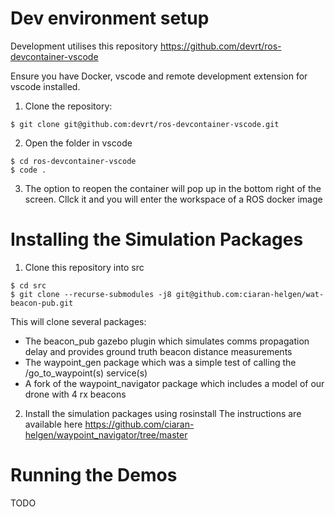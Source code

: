 # Dev environment setup
Development utilises this repository https://github.com/devrt/ros-devcontainer-vscode

Ensure you have Docker, vscode and remote development extension for vscode installed.

1. Clone the repository:
```shell
$ git clone git@github.com:devrt/ros-devcontainer-vscode.git
```

2. Open the folder in vscode
```shell
$ cd ros-devcontainer-vscode
$ code .
```

3. The option to reopen the container will pop up in the bottom right of the screen. Cllck it and you will enter the workspace of a ROS docker image

# Installing the Simulation Packages

1. Clone this repository into src
```shell
$ cd src
$ git clone --recurse-submodules -j8 git@github.com:ciaran-helgen/wat-beacon-pub.git
```
This will clone several packages:
- The beacon_pub gazebo plugin which simulates comms propagation delay and provides ground truth beacon distance measurements
- The waypoint_gen package which was a simple test of calling the /go_to_waypoint(s) service(s)
- A fork of the waypoint_navigator package which includes a model of our drone with 4 rx beacons

2. Install the simulation packages using rosinstall
The instructions are available here https://github.com/ciaran-helgen/waypoint_navigator/tree/master

# Running the Demos
TODO
